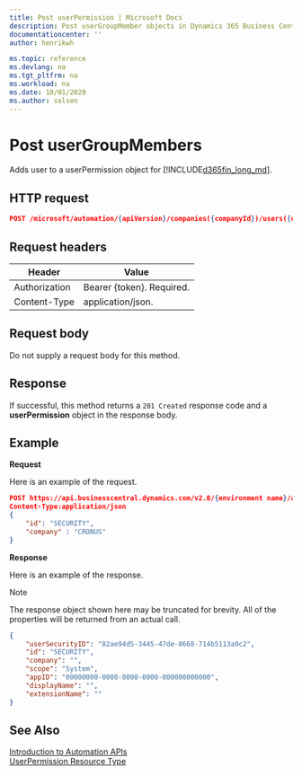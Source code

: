 ```yaml
---
title: Post userPermission | Microsoft Docs
description: Post userGroupMember objects in Dynamics 365 Business Central.
documentationcenter: ''
author: henrikwh

ms.topic: reference
ms.devlang: na
ms.tgt_pltfrm: na
ms.workload: na
ms.date: 10/01/2020
ms.author: solsen
---
```


# Post userGroupMembers
Adds user to a userPermission object for [!INCLUDE[d365fin_long_md](../developer/includes/d365fin_long_md.md)].

## HTTP request

```json
POST /microsoft/automation/{apiVersion}/companies({companyId})/users({userSecurityID})/userPermissions
```

## Request headers
|Header|Value|
|------|-----|
|Authorization  |Bearer {token}. Required. |
|Content-Type   |application/json.|

## Request body
Do not supply a request body for this method.

## Response
If successful, this method returns a ```201 Created``` response code and a  **userPermission** object in the response body.

## Example

**Request**

Here is an example of the request.
```json
POST https://api.businesscentral.dynamics.com/v2.0/{environment name}/api/microsoft/automation/v1.0/companies({companyId})/users({userSecurityID})/userPermissions
Content-Type:application/json
{ 
    "id": "SECURITY", 
    "company" : "CRONUS"
}

```

**Response**

Here is an example of the response.

> [!NOTE]  
>   The response object shown here may be truncated for brevity. All of the properties will be returned from an actual call.

```json
{
    "userSecurityID": "82ae94d5-3445-47de-8668-714b5113a9c2",
    "id": "SECURITY",
    "company": "",
    "scope": "System",
    "appID": "00000000-0000-0000-0000-000000000000",
    "displayName": "",
    "extensionName": ""
}
```

## See Also 
[Introduction to Automation APIs](itpro-introduction-to-automation-apis.md)  
[UserPermission Resource Type](dynamics-microsoft-automation-userpermission.md)  
